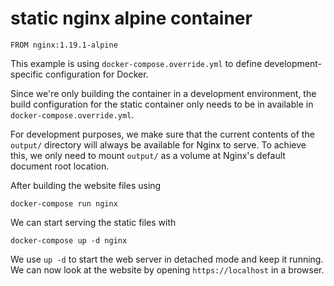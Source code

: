 # static nginx alpine container

`FROM nginx:1.19.1-alpine`

This example is using `docker-compose.override.yml` to define development-specific configuration for Docker. 

Since we're only building the container in a development environment, the build configuration for the static container only needs to be in available in `docker-compose.override.yml`.

For development purposes, we make sure that the current contents of the `output/` directory will always be available for Nginx to serve. To achieve this, we only need to mount `output/` as a volume at Nginx's default document root location.

After building the website files using 

`docker-compose run nginx`

We can start serving the static files with 

`docker-compose up -d nginx`

We use `up -d` to start the web server in detached mode and keep it running. We can now look at the website by opening `https://localhost` in a browser.